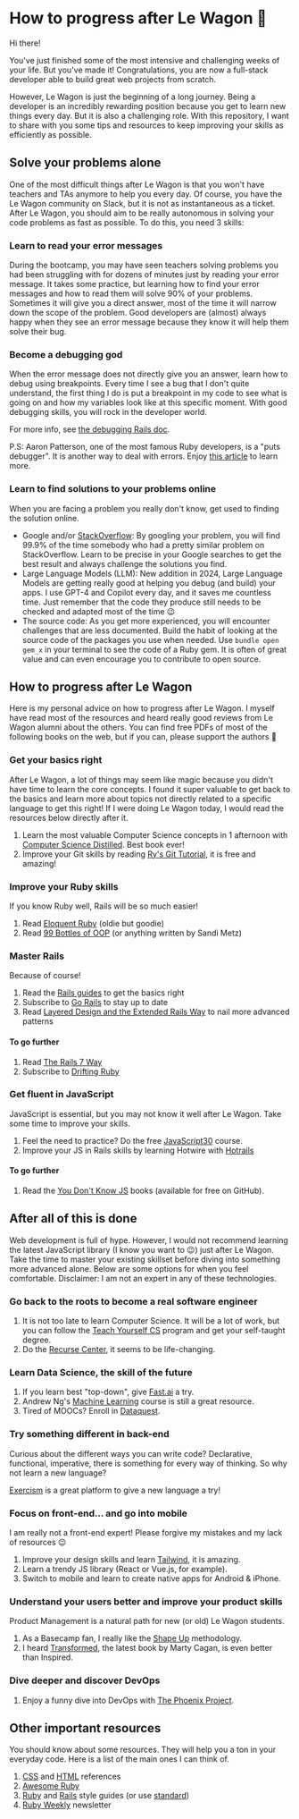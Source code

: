 # How to progress after Le Wagon :bus:

Hi there!

You've just finished some of the most intensive and challenging weeks of your life.
But you've made it! Congratulations, you are now a full-stack developer able to
build great web projects from scratch.

However, Le Wagon is just the beginning of a long journey. Being a developer is an
incredibly rewarding position because you get to learn new things every day. But
it is also a challenging role. With this repository, I want to share with you
some tips and resources to keep improving your skills as efficiently as
possible.

## Solve your problems alone

One of the most difficult things after Le Wagon is that you won't have teachers
and TAs anymore to help you every day. Of course, you have the Le Wagon community on
Slack, but it is not as instantaneous as a ticket. After Le Wagon, you should aim
to be really autonomous in solving your code problems as fast as possible. To
do this, you need 3 skills:

### Learn to read your error messages

During the bootcamp, you may have seen teachers solving problems you had been
struggling with for dozens of minutes just by reading your error message. It takes
some practice, but learning how to find your error messages and how to read them
will solve 90% of your problems. Sometimes it will give you a direct answer,
most of the time it will narrow down the scope of the problem. Good developers are
(almost) always happy when they see an error message because they know it will
help them solve their bug.


### Become a debugging god

When the error message does not directly give you an answer, learn how to debug using breakpoints. Every time I see a bug that
I don't quite understand, the first thing I do is put a breakpoint in my code
to see what is going on and how my variables look like at this specific
moment. With good debugging skills, you will rock in the developer world.

For more info, see [the debugging Rails doc].

P.S: Aaron Patterson, one of the most famous Ruby developers, is a "puts
debugger". It is another way to deal with errors. Enjoy
[this article] to learn more.

### Learn to find solutions to your problems online

When you are facing a problem you really don't know, get used to finding the solution online.

- Google and/or [StackOverflow]: By googling your problem, you will find 99.9% of the time somebody who had a pretty similar problem on StackOverflow. Learn to be precise in your Google searches to get the best result and always challenge the solutions you find.
- Large Language Models (LLM): New addition in 2024, Large Language Models are getting really good at helping you debug (and build) your apps. I use GPT-4 and Copilot every day, and it saves me countless time. Just remember that the code they produce still needs to be checked and adapted most of the time 😉
- The source code: As you get more experienced, you will encounter challenges that are less documented. Build the habit of looking at the source code of the packages you use when needed. Use `bundle open gem_x` in your terminal to see the code of a Ruby gem. It is often of great value and can even encourage you to contribute to open source.

## How to progress after Le Wagon

Here is my personal advice on how to progress after Le Wagon. I myself have read most of the resources and heard really good reviews from Le Wagon alumni about
the others. You can find free PDFs of most of the following books on the web,
but if you can, please support the authors 💸

### Get your basics right

After Le Wagon, a lot of things may seem like magic because you didn't have time to
learn the core concepts. I found it super valuable to get back to the basics and
learn more about topics not directly related to a specific language to get this right! If
I were doing Le Wagon today, I would read the resources below directly after it.

1. Learn the most valuable Computer Science concepts in 1 afternoon with
   [Computer Science Distilled]. Best book ever!
1. Improve your Git skills by reading
   [Ry's Git Tutorial], it is free and amazing!

### Improve your Ruby skills

If you know Ruby well, Rails will be so much easier!

1. Read [Eloquent Ruby] (oldie but goodie)
1. Read [99 Bottles of OOP] (or anything written by Sandi Metz)

### Master Rails

Because of course!

1. Read the [Rails guides] to get the basics right
1. Subscribe to [Go Rails] to stay up to date
1. Read [Layered Design and the Extended Rails Way] to nail more advanced patterns

#### To go further

1. Read [The Rails 7 Way]
1. Subscribe to [Drifting Ruby]

### Get fluent in JavaScript

JavaScript is essential, but you may not know it well after Le Wagon. Take some
time to improve your skills.

1. Feel the need to practice? Do the free [JavaScript30] course.
1. Improve your JS in Rails skills by learning Hotwire with [Hotrails]

#### To go further

1. Read the [You Don't Know JS] books (available for free on GitHub).

## After all of this is done

Web development is full of hype. However, I would not recommend learning the
latest JavaScript library (I know you want to 😉) just after Le Wagon. Take the
time to master your existing skillset before diving into something more advanced
alone. Below are some options for when you feel comfortable. Disclaimer: I am not an expert in any of these technologies.

### Go back to the roots to become a real software engineer

1. It is not too late to learn Computer Science. It will be a lot of work, but you can follow the [Teach Yourself CS] program and get your self-taught degree.
1. Do the [Recurse Center], it seems to be life-changing.

### Learn Data Science, the skill of the future

1. If you learn best "top-down", give [Fast.ai] a try.
1. Andrew Ng's [Machine Learning] course is still a great resource.
1. Tired of MOOCs? Enroll in [Dataquest].

### Try something different in back-end

Curious about the different ways you can write code? Declarative, functional, imperative, there is something for every way of thinking. So why not learn a new language?

[Exercism] is a great platform to give a new language a try!

### Focus on front-end... and go into mobile

I am really not a front-end expert! Please forgive my mistakes and my lack of resources 😉

1. Improve your design skills and learn [Tailwind], it is amazing.
1. Learn a trendy JS library (React or Vue.js, for example).
1. Switch to mobile and learn to create native apps for Android & iPhone.

### Understand your users better and improve your product skills

Product Management is a natural path for new (or old) Le Wagon students.

1. As a Basecamp fan, I really like the [Shape Up] methodology.
1. I heard [Transformed], the latest book by Marty Cagan, is even better than Inspired.

### Dive deeper and discover DevOps

1. Enjoy a funny dive into DevOps with [The Phoenix Project].

## Other important resources

You should know about some resources. They will help you a ton in your everyday code.
Here is a list of the main ones I can think of.

1. [CSS] and [HTML] references
1. [Awesome Ruby]
1. [Ruby] and [Rails] style guides (or use [standard])
1. [Ruby Weekly] newsletter

[the debugging Rails doc]: https://guides.rubyonrails.org/debugging_rails_applications.html
[this article]: https://tenderlovemaking.com/2016/02/05/i-am-a-puts-debuggerer.html
[StackOverflow]: https://stackoverflow.com/
[Computer Science Distilled]: https://code.energy/computer-science-distilled/
[Ry's Git Tutorial]: https://www.amazon.com/Rys-Git-Tutorial-Ryan-Hodson-ebook/dp/B00QFIA5OC
[The Phoenix Project]: https://www.amazon.com/Phoenix-Project-DevOps-Helping-Business/dp/0988262592
[Teach Yourself CS]: https://teachyourselfcs.com/
[Eloquent Ruby]: http://eloquentruby.com/
[99 Bottles of OOP]: https://www.sandimetz.com/99bottles/
[Rails guides]: http://guides.rubyonrails.org/
[Layered Design and the Extended Rails Way]: https://evilmartians.com/chronicles/it-deserved-its-own-tome-layered-design-and-the-extended-rails-way
[Go Rails]: https://gorails.com
[The Rails 7 Way]: https://leanpub.com/therails7way
[Drifting Ruby]: https://www.driftingruby.com/
[JavaScript30]: https://javascript30.com/
[You Don't Know JS]: https://github.com/getify/You-Dont-Know-JS
[Hotrails]: https://www.hotrails.dev/
[Recurse Center]: https://www.recurse.com/
[Machine Learning]: https://www.deeplearning.ai/courses/machine-learning-specialization/
[Fast.ai]: http://www.fast.ai/
[Dataquest]: https://www.dataquest.io/
[Exercism]: http://exercism.io/
[Tailwind]: https://tailwindcss.com/
[Shape Up]: https://basecamp.com/shapeup
[Transformed]: https://www.amazon.fr/Transformed-Moving-Product-Operating-Model/dp/1119697336
[CSS]: http://cssreference.io/
[HTML]: http://htmlreference.io/
[Awesome Ruby]: https://github.com/markets/awesome-ruby
[Ruby]: https://github.com/bbatsov/ruby-style-guide
[Rails]: https://github.com/bbatsov/rails-style-guide/
[standard]: https://github.com/standardrb/standard
[Ruby Weekly]: http://rubyweekly.com/
